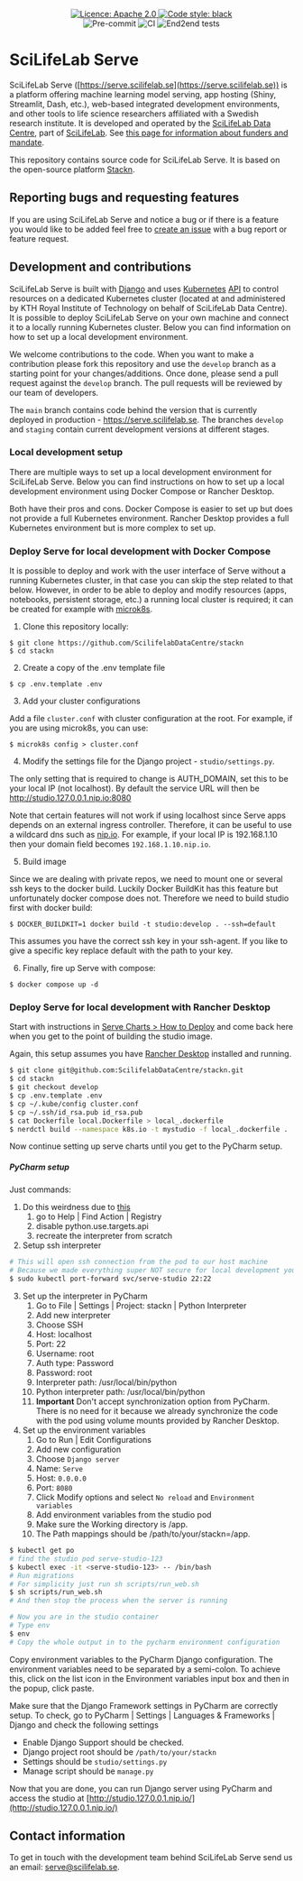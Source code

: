 <p align="center">
   <a href="https://opensource.org/license/apache-2-0/">
      <img alt="Licence: Apache 2.0" src="https://img.shields.io/badge/License-Apache_2.0-yellow.svg">
   </a>
   <a href="[https://opensource.org/licenses/MIT](https://github.com/psf/black)">
      <img alt="Code style: black" src="https://img.shields.io/badge/code%20style-black-000000.svg">
   </a>
   <br />
      <img alt="Pre-commit" src="https://github.com/ScilifelabDataCentre/stackn/actions/workflows/pre-commit.yaml/badge.svg?branch=develop">
      <img alt="CI" src="https://github.com/ScilifelabDataCentre/stackn/actions/workflows/ci.yaml/badge.svg?branch=develop">
      <img alt="End2end tests" src="https://github.com/ScilifelabDataCentre/stackn/actions/workflows/e2e-tests.yaml/badge.svg?branch=develop">

</p>

# SciLifeLab Serve

SciLifeLab Serve ([https://serve.scilifelab.se](https://serve.scilifelab.se)) is a platform offering machine learning model serving, app hosting (Shiny, Streamlit, Dash, etc.), web-based integrated development environments, and other tools to life science researchers affiliated with a Swedish research institute. It is developed and operated by the [SciLifeLab Data Centre](https://github.com/ScilifelabDataCentre), part of [SciLifeLab](https://scilifelab.se/). See [this page for information about funders and mandate](https://serve.scilifelab.se/about/).

This repository contains source code for SciLifeLab Serve. It is  based on the open-source platform [Stackn](https://github.com/scaleoutsystems/stackn).

## Reporting bugs and requesting features

If you are using SciLifeLab Serve and notice a bug or if there is a feature you would like to be added feel free to [create an issue](https://github.com/ScilifelabDataCentre/stackn/issues/new/choose) with a bug report or feature request.

## Development and contributions

SciLifeLab Serve is built with [Django](https://github.com/django/django) and uses [Kubernetes](https://kubernetes.io/) [API](https://kubernetes.io/docs/concepts/overview/kubernetes-api/) to control resources on a dedicated Kubernetes cluster (located at and administered by KTH Royal Institute of Technology on behalf of SciLifeLab Data Centre). It is possible to deploy SciLifeLab Serve on your own machine and connect it to a locally running Kubernetes cluster. Below you can find information on how to set up a local development environment.

We welcome contributions to the code. When you want to make a contribution please fork this repository and use the `develop` branch as a starting point for your changes/additions. Once done, please send a pull request against the `develop` branch. The pull requests will be reviewed by our team of developers.

The  `main` branch contains code behind the version that is currently deployed in production - https://serve.scilifelab.se. The branches `develop` and `staging` contain current development versions at different stages.

### Local development setup

There are multiple ways to set up a local development environment for SciLifeLab Serve. Below you can find instructions on how to set up a local development environment using Docker Compose or Rancher Desktop.

Both have their pros and cons. Docker Compose is easier to set up but does not provide a full Kubernetes environment. Rancher Desktop provides a full Kubernetes environment but is more complex to set up.

### Deploy Serve for local development with Docker Compose

It is possible to deploy and work with the user interface of Serve without a running Kubernetes cluster, in that case you can skip the step related to that below. However, in order to be able to deploy and modify resources (apps, notebooks, persistent storage, etc.) a running local cluster is required; it can be created for example with [microk8s](https://microk8s.io/).

1. Clone this repository locally:
```
$ git clone https://github.com/ScilifelabDataCentre/stackn
$ cd stackn
```

2. Create a copy of the .env template file

```
$ cp .env.template .env
```

3. Add your cluster configurations

Add a file `cluster.conf` with cluster configuration at the root. For example, if you are using microk8s, you can use:

```
$ microk8s config > cluster.conf
```

4. Modify the settings file for the Django project - `studio/settings.py`.

The only setting that is required to change is AUTH_DOMAIN, set this to be your local IP (not localhost). By default the service URL will then be http://studio.127.0.0.1.nip.io:8080

Note that certain features will not work if using localhost since Serve apps depends on an external ingress controller. Therefore, it can be useful to use a wildcard dns such as [nip.io](http://nip.io). For example, if your local IP is 192.168.1.10 then your domain field becomes `192.168.1.10.nip.io`.

5. Build image

Since we are dealing with private repos, we need to mount one or several ssh keys to the docker build. Luckily Docker BuildKit has this feature but unfortunately docker compose does not. Therefore we need to build studio first with docker build:

```
$ DOCKER_BUILDKIT=1 docker build -t studio:develop . --ssh=default
```
This assumes you have the correct ssh key in your ssh-agent. If you like to give a specific key replace default with the path to your key.

6. Finally, fire up Serve with compose:

```
$ docker compose up -d
```

### Deploy Serve for local development with Rancher Desktop

Start with instructions in [Serve Charts > How to Deploy](https://github.com/ScilifelabDataCentre/serve-charts?tab=readme-ov-file#how-to-deploy) and come back here when you get to the point of building the studio image.

Again, this setup assumes you have [Rancher Desktop](https://rancherdesktop.io/) installed and running.

```bash
$ git clone git@github.com:ScilifelabDataCentre/stackn.git
$ cd stackn
$ git checkout develop
$ cp .env.template .env
$ cp ~/.kube/config cluster.conf
$ cp ~/.ssh/id_rsa.pub id_rsa.pub
$ cat Dockerfile local.Dockerfile > local_.dockerfile
$ nerdctl build --namespace k8s.io -t mystudio -f local_.dockerfile .
```

Now continue setting up serve charts until you get to the PyCharm setup.

##### PyCharm setup

Just commands:

1. Do this weirdness due to [this](https://youtrack.jetbrains.com/issue/PY-55338/Connection-to-python-console-refused-with-docker-interpreter-on-Linux)
    1. go to Help | Find Action | Registry
    2. disable python.use.targets.api
    3. recreate the interpreter from scratch
2. Setup ssh interpreter
```bash
# This will open ssh connection from the pod to our host machine
# Because we made everything super NOT secure for local development you can ssh there without password and as root
$ sudo kubectl port-forward svc/serve-studio 22:22
```
3. Set up the interpreter in PyCharm
    1. Go to File | Settings | Project: stackn | Python Interpreter
    2. Add new interpreter
    3. Choose SSH
    4. Host: localhost
    5. Port: 22
    6. Username: root
    7. Auth type: Password
    8. Password: root
    9. Interpreter path: /usr/local/bin/python
    10. Python interpreter path: /usr/local/bin/python
    11. **Important** Don't accept synchronization option from PyCharm. There is no need for it because we already synchronize the code with the pod using volume mounts provided by Rancher Desktop.
4. Set up the environment variables
    1. Go to Run | Edit Configurations
    2. Add new configuration
    3. Choose `Django server`
    4. Name: `Serve`
    5. Host: `0.0.0.0`
    6. Port: `8080`
    7. Click Modify options and select `No reload` and `Environment variables`
    8. Add environment variables from the studio pod
    9. Make sure the Working directory is /app.
    10. The Path mappings should be /path/to/your/stackn=/app.

```bash
$ kubectl get po
# find the studio pod serve-studio-123
$ kubectl exec -it <serve-studio-123> -- /bin/bash
# Run migrations
# For simplicity just run sh scripts/run_web.sh
$ sh scripts/run_web.sh
# And then stop the process when the server is running

# Now you are in the studio container
# Type env
$ env
# Copy the whole output in to the pycharm environment configuration
```

Copy environment variables to the PyCharm Django configuration. The environment variables need to be separated by a semi-colon. To achieve this, click on the list icon in the Environment variables input box and then in the popup, click paste.

Make sure that the Django Framework settings in PyCharm are correctly setup. 
To check, go to  PyCharm | Settings | Languages & Frameworks | Django and check the following settings
- Enable Django Support should be checked.
- Django project root should be `/path/to/your/stackn`
- Settings should be `studio/settings.py`
- Manage script should be `manage.py`

Now that you are done, you can run Django server using PyCharm and access the studio at [http://studio.127.0.0.1.nip.io/](http://studio.127.0.0.1.nip.io/)

## Contact information

To get in touch with the development team behind SciLifeLab Serve send us an email: serve@scilifelab.se.
